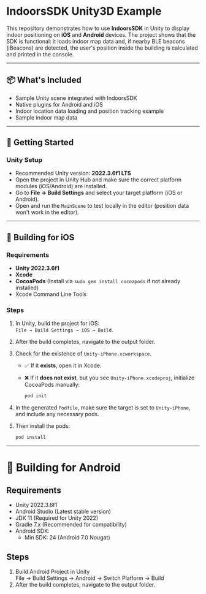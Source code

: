 # IndoorsSDK Unity3D Example

This repository demonstrates how to use **IndoorsSDK** in Unity to display indoor positioning on **iOS** and **Android** devices. The project shows that the SDK is functional: it loads indoor map data and, if nearby BLE beacons (iBeacons) are detected, the user's position inside the building is calculated and printed in the console.

---

## 📦 What's Included

- Sample Unity scene integrated with IndoorsSDK
- Native plugins for Android and iOS
- Indoor location data loading and position tracking example
- Sample indoor map data

---

## 🚀 Getting Started

### Unity Setup

- Recommended Unity version: **2022.3.6f1 LTS**
- Open the project in Unity Hub and make sure the correct platform modules (iOS/Android) are installed.
- Go to **File → Build Settings** and select your target platform (iOS or Android).
- Open and run the `MainScene` to test locally in the editor (position data won't work in the editor).

---

## 📱 Building for iOS

### Requirements

- **Unity 2022.3.6f1**
- **Xcode**
- **CocoaPods** (Install via `sudo gem install cocoapods` if not already installed)
- Xcode Command Line Tools

### Steps

1. In Unity, build the project for iOS:  
   `File → Build Settings → iOS → Build`.
2. After the build completes, navigate to the output folder.
3. Check for the existence of `Unity-iPhone.xcworkspace`.

   - ✅ If it **exists**, open it in Xcode.
   - ❌ If it **does not exist**, but you see `Unity-iPhone.xcodeproj`, initialize CocoaPods manually:

     ```bash
     pod init
     ```

4. In the generated `Podfile`, make sure the target is set to `Unity-iPhone`, and include any necessary pods.
5. Then install the pods:

   ```bash
   pod install
   ```
---
   
# 🤖 Building for Android

## Requirements
- Unity 2022.3.6f1
- Android Studio (Latest stable version)
- JDK 11 (Required for Unity 2022)
- Gradle 7.x (Recommended for compatibility)
- Android SDK:
  - Min SDK: 24 (Android 7.0 Nougat)
    
## Steps

1. Build Android Project in Unity  
   File → Build Settings → Android → Switch Platform → Build  
2. After the build completes, navigate to the output folder.
